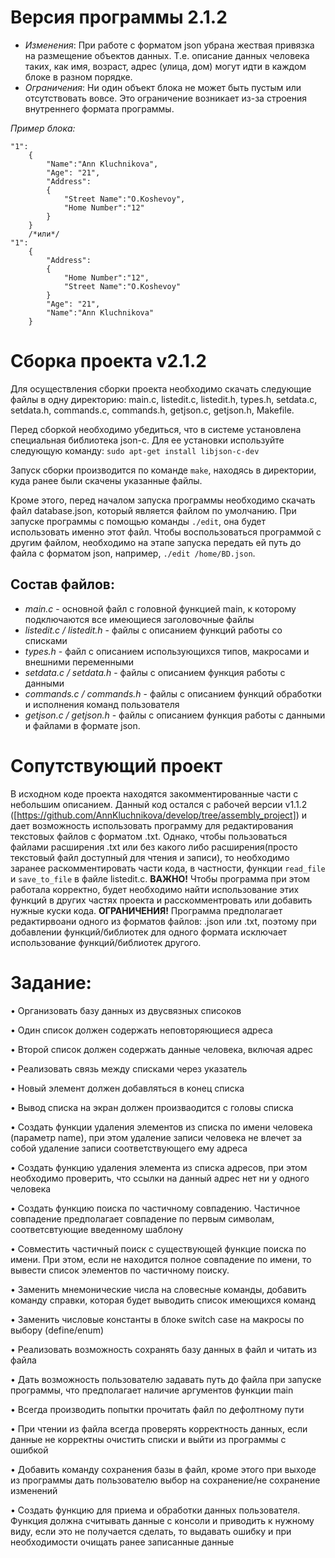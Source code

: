 # **Версия программы 2.1.2**
* *Изменения*: При работе с форматом json убрана жествая привязка на размещение объектов данных. Т.е. описание данных человека таких, как имя, возраст, адрес (улица, дом) могут идти в каждом блоке в разном порядке.
* *Ограничения*: Ни один объект блока не может быть пустым или отсутствовать вовсе. Это ограничение возникает из-за строения внутреннего формата программы.

*Пример блока:*
```
"1":
    {
        "Name":"Ann Kluchnikova",
        "Age": "21",
        "Address":
        {
            "Street Name":"O.Koshevoy",
            "Home Number":"12"
        }
    }
    /*или*/
"1":
    {
        "Address":
        {
            "Home Number":"12",
            "Street Name":"O.Koshevoy"
        }
        "Age": "21",
        "Name":"Ann Kluchnikova"
    }
```
# **Сборка проекта v2.1.2**

Для осуществления сборки проекта необходимо скачать следующие файлы в одну директорию: main.c, listedit.c, listedit.h, types.h, setdata.c, setdata.h, commands.c, commands.h, getjson.c, getjson.h, Makefile.

Перед сборкой необходимо убедиться, что в системе установлена специальная библиотека json-c. Для ее установки используйте следующую команду:
`sudo apt-get install libjson-c-dev`

Запуск сборки производится по команде `make`, находясь в директории, куда ранее были скачены указанные файлы.

Кроме этого, перед началом запуска программы необходимо скачать файл database.json, который является файлом по умолчанию. При запуске программы с помощью команды `./edit`, она будет использовать именно этот файл. Чтобы воспользоваться программой с другим файлом, необходимо на этапе запуска передать ей путь до файла с форматом json, например, `./edit /home/BD.json`.

## **Состав файлов:**

* *main.c* - основной файл с головной функцией main, к которому подключаются все имеющиеся заголовочные файлы
* *listedit.c / listedit.h* - файлы с описанием функций работы со списками
* *types.h* - файл с описанием использующихся типов, макросами и внешними переменными
* *setdata.c / setdata.h* - файлы с описанием функция работы с данными
* *commands.c / commands.h* - файлы с описанием функций обработки и исполнения команд пользователя
* *getjson.c / getjson.h* - файлы с описанием функция работы с данными и файлами в формате json.

# **Сопутствующий проект**
В исходном коде проекта находятся закомментированные части с небольшим описанием. Данный код остался с рабочей версии v1.1.2 ([https://github.com/AnnKluchnikova/develop/tree/assembly_project]) и дает возможность использовать программу для редактирования текстовых файлов с форматом .txt. Однако, чтобы пользоваться файлами расширения .txt или без какого либо расширения(просто текстовый файл доступный для чтения и записи), то необходимо заранее раскомментировать части кода, в частности, функции `read_file` и `save_to_file` в файле listedit.c. 
**ВАЖНО!** Чтобы программа при этом работала корректно, будет необходимо найти использование этих функций в других частях проекта и расскомментровать или добавить нужные куски кода.
**ОГРАНИЧЕНИЯ!** Программа предполагает редактирвоани одного из форматов файлов: .json или .txt, поэтому при добавлении функций/библиотек для одного формата исключает использование функций/библиотек другого.  

# **Задание:**

• Организовать базу данных из двусвязных списоков

• Один список должен содержать неповторяющиеся адреса

• Второй список должен содержать данные человека, включая адрес

• Реализовать связь между списками через указатель

• Новый элемент должен добавляться в конец списка

• Вывод списка на экран должен произваодится с головы списка

• Создать функции удаления элементов из списка по имени человека (параметр name), при этом удаление записи человека не влечет за собой удаление записи соответствующего ему адреса

• Создать функцию удаления элемента из списка адресов, при этом необходимо проверить, что ссылки на данный адрес нет ни у одного человека

• Создать функцию поиска по частичному совпадению. Частичное совпадение предполагает совпадение по первым символам, соответсвтующие введенному шаблону

• Совместить частичный поиск с существующей функцие поиска по имени. При этом, если не находится полное совпадение по имени, то вывести список элементов по частичному поиску.

• Заменить мнемонические числа на словесные команды, добавить команду справки, которая будет выводить список имеющихся команд

• Заменить числовые константы в блоке switch case на макросы по выбору (define/enum)

• Реализовать возможность сохранять базу данных в файл и читать из файла

• Дать возможность пользователю задавать путь до файла при запуске программы, что предполагает наличие аргументов функции main

• Всегда производить попытки прочитать файл по дефолтному пути

• При чтении из файла всегда проверять корректность данных, если данные не корректны очистить списки и выйти из программы с ошибкой

• Добавить команду сохранения базы в файл, кроме этого при выходе из программы дать пользователю выбор на сохранение/не сохранение изменений

• Создать функцию для приема и обработки данных пользователя. Функция должна считывать данные с консоли и приводить к нужному виду, если это не получается сделать, то выдавать ошибку и при необходимости очищать ранее записанные данные

